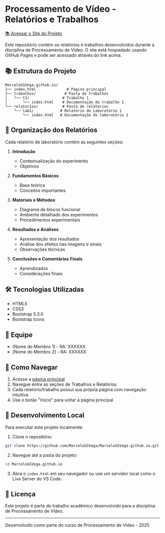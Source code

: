 # Processamento de Vídeo - Relatórios e Trabalhos

<a href="https://marcelogsvega.github.io/" target="_blank">
  📚 Acessar o Site do Projeto
</a>

Este repositório contém os relatórios e trabalhos desenvolvidos durante a disciplina de Processamento de Vídeo. O site está hospedado usando GitHub Pages e pode ser acessado através do link acima.

## 📚 Estrutura do Projeto

```
MarceloGSVega.github.io/
├── index.html              # Página principal
├── trabalhos/             # Pasta de trabalhos
│   └── t1/               # Trabalho 1
│       └── index.html    # Documentação do trabalho 1
└── relatorios/           # Pasta de relatórios
    └── lab1/            # Relatório do Laboratório 1
        └── index.html   # Documentação do laboratório 1
```

## 📝 Organização dos Relatórios

Cada relatório de laboratório contém as seguintes seções:

1. **Introdução**
   - Contextualização do experimento
   - Objetivos

2. **Fundamentos Básicos**
   - Base teórica
   - Conceitos importantes

3. **Materiais e Métodos**
   - Diagrama de blocos funcional
   - Ambiente detalhado dos experimentos
   - Procedimentos experimentais

4. **Resultados e Análises**
   - Apresentação dos resultados
   - Análise dos efeitos nas imagens e sinais
   - Observações técnicas

5. **Conclusões e Comentários Finais**
   - Aprendizados
   - Considerações finais

## 🛠 Tecnologias Utilizadas

- HTML5
- CSS3
- Bootstrap 5.3.0
- Bootstrap Icons

## 👥 Equipe

- [Nome do Membro 1] - RA: XXXXXX
- [Nome do Membro 2] - RA: XXXXXX

## 📖 Como Navegar

1. Acesse a [página principal](https://marcelogsvega.github.io)
2. Navegue entre as seções de Trabalhos e Relatórios
3. Cada relatório/trabalho possui sua própria página com navegação intuitiva
4. Use o botão "Início" para voltar à página principal

## 🚀 Desenvolvimento Local

Para executar este projeto localmente:

1. Clone o repositório:
```bash
git clone https://github.com/MarceloGSVega/MarceloGSVega.github.io.git
```

2. Navegue até a pasta do projeto:
```bash
cd MarceloGSVega.github.io
```

3. Abra o `index.html` em seu navegador ou use um servidor local como o Live Server do VS Code.

## 📜 Licença

Este projeto é parte do trabalho acadêmico desenvolvido para a disciplina de Processamento de Vídeo.

---
Desenvolvido como parte do curso de Processamento de Vídeo - 2025
